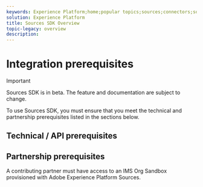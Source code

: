 ```yaml
---
keywords: Experience Platform;home;popular topics;sources;connectors;source connectors;sources sdk;sdk;SDK
solution: Experience Platform
title: Sources SDK Overview
topic-legacy: overview
description:
---
```

# Integration prerequisites

>[!IMPORTANT]
>
>Sources SDK is in beta. The feature and documentation are subject to change.

To use Sources SDK, you must ensure that you meet the technical and partnership prerequisites listed in the sections below.

## Technical / API prerequisites

## Partnership prerequisites

A contributing partner must have access to an IMS Org Sandbox provisioned with Adobe Experience Platform Sources.